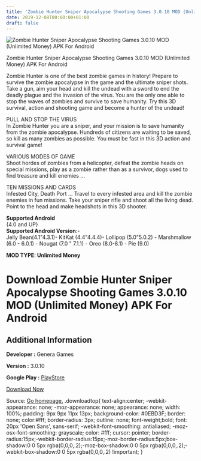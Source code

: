 ```yaml
---
title: 'Zombie Hunter Sniper Apocalypse Shooting Games 3.0.10 MOD (Unlimited Money) APK For Android'
date: 2019-12-08T00:00:00+01:00
draft: false
---
```


![Zombie Hunter Sniper Apocalypse Shooting Games 3.0.10 MOD (Unlimited Money) APK For Android](https://i1.wp.com/apkhome.net/wp-content/uploads/2019/12/Zombie-Hunter-Sniper-Apocalypse-Shooting-Games.png "Zombie Hunter Sniper Apocalypse Shooting Games 3.0.10 MOD (Unlimited Money) APK For Android")

  

Zombie Hunter Sniper Apocalypse Shooting Games 3.0.10 MOD (Unlimited Money) APK For Android

Zombie Hunter is one of the best zombie games in history! Prepare to survive the zombie apocalypse in the game and the ultimate sniper shots. Take a gun, aim your head and kill the undead with a sword to end the deadly plague and the invasion of the virus. You are the only one able to stop the waves of zombies and survive to save humanity. Try this 3D survival, action and shooting game and become a hunter of the undead!

PULL AND STOP THE VIRUS  
In Zombie Hunter you are a sniper, and your mission is to save humanity from the zombie apocalypse. Hundreds of citizens are waiting to be saved, so kill as many zombies as possible. You must be fast in this 3D action and survival game!

VARIOUS MODES OF GAME  
Shoot hordes of zombies from a helicopter, defeat the zombie heads on special missions, play as a zombie rather than as a survivor, dogs used to find treasure and kill enemies ...

TEN MISSIONS AND CARDS  
Infested City, Death Port ... Travel to every infested area and kill the zombie enemies in fun missions. Take your sniper rifle and shoot all the living dead. Point to the head and make headshots in this 3D shooter.

**Supported Android**  
{4.0 and UP}  
**Supported Android Version**:-  
Jelly Bean(4.1"4.3.1)- KitKat (4.4"4.4.4)- Lollipop (5.0"5.0.2) - Marshmallow (6.0 - 6.0.1) - Nougat (7.0 " 7.1.1) - Oreo (8.0-8.1) - Pie (9.0)

**MOD TYPE: Unlimited Money**

Download Zombie Hunter Sniper Apocalypse Shooting Games 3.0.10 MOD (Unlimited Money) APK For Android
====================================================================================================

Additional Information
----------------------

**Developer :** Genera Games

**Version :** 3.0.10

**Google Play :** [PlayStore](https://play.google.com/store/apps/details?id=com.generamobile.zhunter.gp)

  

[Download Now](https://store4app.co/post/zombie-hunter-sniper-apocalypse-shooting-games-3-0-10-mod-unlimited-money-apk-for-android_1575737124)

  
Source: [Go homepage.](https://store4app.co/post/zombie-hunter-sniper-apocalypse-shooting-games-3-0-10-mod-unlimited-money-apk-for-android_1575737124) .downloadtop{ text-align:center; -webkit-appearance: none; -moz-appearance: none; appearance: none; width: 100%; padding: 9px 9px 11px 13px; background-color: #0EBD3F; border: none; color:#fff; border-radius: 3px; outline: none; font-weight;bold; font: 20px 'Open Sans', sans-serif; -webkit-font-smoothing: antialiased; -moz-osx-font-smoothing: grayscale; color: #fff; cursor: pointer; border-radius:15px;-webkit-border-radius:15px;-moz-border-radius:5px;box-shadow:0 0 5px rgba(0,0,0,.2);-moz-box-shadow:0 0 5px rgba(0,0,0,.2);-webkit-box-shadow:0 0 5px rgba(0,0,0,.2) !important; }
